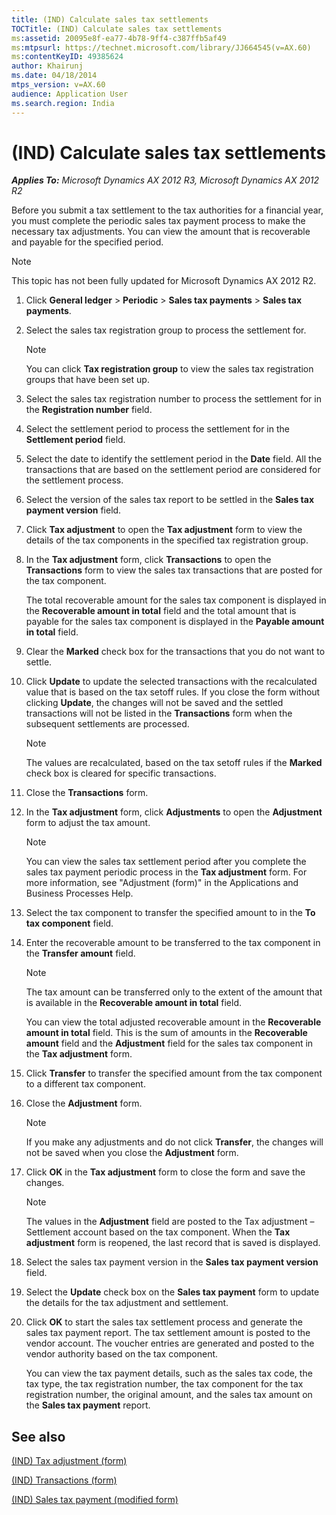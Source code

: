 ```yaml
---
title: (IND) Calculate sales tax settlements
TOCTitle: (IND) Calculate sales tax settlements
ms:assetid: 20095e8f-ea77-4b78-9ff4-c387ffb5af49
ms:mtpsurl: https://technet.microsoft.com/library/JJ664545(v=AX.60)
ms:contentKeyID: 49385624
author: Khairunj
ms.date: 04/18/2014
mtps_version: v=AX.60
audience: Application User
ms.search.region: India
---
```


# (IND) Calculate sales tax settlements 


_**Applies To:** Microsoft Dynamics AX 2012 R3, Microsoft Dynamics AX 2012 R2_

Before you submit a tax settlement to the tax authorities for a financial year, you must complete the periodic sales tax payment process to make the necessary tax adjustments. You can view the amount that is recoverable and payable for the specified period.


> [!NOTE]
> <P>This topic has not been fully updated for Microsoft Dynamics AX 2012 R2.</P>



1.  Click **General ledger** \> **Periodic** \> **Sales tax payments** \> **Sales tax payments**.

2.  Select the sales tax registration group to process the settlement for.
    

    > [!NOTE]
    > <P>You can click <STRONG>Tax registration group</STRONG> to view the sales tax registration groups that have been set up.</P>



3.  Select the sales tax registration number to process the settlement for in the **Registration number** field.

4.  Select the settlement period to process the settlement for in the **Settlement period** field.

5.  Select the date to identify the settlement period in the **Date** field. All the transactions that are based on the settlement period are considered for the settlement process.

6.  Select the version of the sales tax report to be settled in the **Sales tax payment version** field.

7.  Click **Tax adjustment** to open the **Tax adjustment** form to view the details of the tax components in the specified tax registration group.

8.  In the **Tax adjustment** form, click **Transactions** to open the **Transactions** form to view the sales tax transactions that are posted for the tax component.
    
    The total recoverable amount for the sales tax component is displayed in the **Recoverable amount in total** field and the total amount that is payable for the sales tax component is displayed in the **Payable amount in total** field.

9.  Clear the **Marked** check box for the transactions that you do not want to settle.

10. Click **Update** to update the selected transactions with the recalculated value that is based on the tax setoff rules. If you close the form without clicking **Update**, the changes will not be saved and the settled transactions will not be listed in the **Transactions** form when the subsequent settlements are processed.
    

    > [!NOTE]
    > <P>The values are recalculated, based on the tax setoff rules if the <STRONG>Marked</STRONG> check box is cleared for specific transactions.</P>



11. Close the **Transactions** form.

12. In the **Tax adjustment** form, click **Adjustments** to open the **Adjustment** form to adjust the tax amount.
    

    > [!NOTE]
    > <P>You can view the sales tax settlement period after you complete the sales tax payment periodic process in the <STRONG>Tax adjustment</STRONG> form. For more information, see "Adjustment (form)" in the Applications and Business Processes Help.</P>



13. Select the tax component to transfer the specified amount to in the **To tax component** field.

14. Enter the recoverable amount to be transferred to the tax component in the **Transfer amount** field.
    

    > [!NOTE]
    > <P>The tax amount can be transferred only to the extent of the amount that is available in the <STRONG>Recoverable amount in total</STRONG> field.</P>

    
    You can view the total adjusted recoverable amount in the **Recoverable amount in total** field. This is the sum of amounts in the **Recoverable amount** field and the **Adjustment** field for the sales tax component in the **Tax adjustment** form.

15. Click **Transfer** to transfer the specified amount from the tax component to a different tax component.

16. Close the **Adjustment** form.
    

    > [!NOTE]
    > <P>If you make any adjustments and do not click <STRONG>Transfer</STRONG>, the changes will not be saved when you close the <STRONG>Adjustment</STRONG> form.</P>



17. Click **OK** in the **Tax adjustment** form to close the form and save the changes.
    

    > [!NOTE]
    > <P>The values in the <STRONG>Adjustment</STRONG> field are posted to the Tax adjustment – Settlement account based on the tax component. When the <STRONG>Tax adjustment</STRONG> form is reopened, the last record that is saved is displayed.</P>



18. Select the sales tax payment version in the **Sales tax payment version** field.

19. Select the **Update** check box on the **Sales tax payment** form to update the details for the tax adjustment and settlement.

20. Click **OK** to start the sales tax settlement process and generate the sales tax payment report. The tax settlement amount is posted to the vendor account. The voucher entries are generated and posted to the vendor authority based on the tax component.
    
    You can view the tax payment details, such as the sales tax code, the tax type, the tax registration number, the tax component for the tax registration number, the original amount, and the sales tax amount on the **Sales tax payment** report.

## See also

[(IND) Tax adjustment (form)](https://technet.microsoft.com/library/jj664843\(v=ax.60\))

[(IND) Transactions (form)](https://technet.microsoft.com/library/jj664764\(v=ax.60\))

[(IND) Sales tax payment (modified form)](https://technet.microsoft.com/library/jj664427\(v=ax.60\))

  


